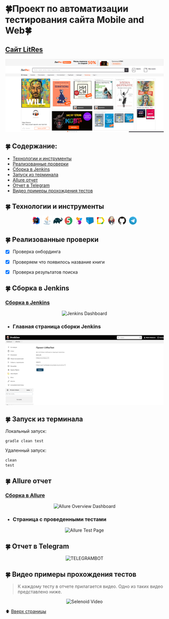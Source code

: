 # :four_leaf_clover:Проект по автоматизации тестирования сайта Mobile and Web:four_leaf_clover:
<a id="anchor"></a>
## <a target="_blank" href="https://www.litres.ru/">Сайт LitRes</a>
![LitRes](images/LitRes.png)

## :four_leaf_clover: Содержание:

- <a href="#four_leaf_clover-технологии-и-инструменты">Технологии и инструменты</a>
- <a href="#four_leaf_clover-реализованные-проверки">Реализованные проверки</a>
- <a href="#four_leaf_clover-сборка-в-Jenkins">Сборка в Jenkins</a>
- <a href="#four_leaf_clover-запуск-из-терминала">Запуск из терминала</a>
- <a href="#four_leaf_clover-allure-отчет">Allure отчет</a>
- <a href="#four_leaf_clover-отчет-в-telegram">Отчет в Telegram</a>
- <a href="#four_leaf_clover-видео-примеры-прохождения-тестов">Видео примеры прохождения тестов</a>

## :four_leaf_clover: Технологии и инструменты

<p align="center">
<img width="6%" title="IntelliJ IDEA" src="images/Intelij_IDEA.png">
<img width="6%" title="Java" src="images/Java.png">
<img width="6%" title="Gradle" src="images/Gradle.png">
<img width="6%" title="JUnit5" src="images/JUnit5.png">
<img width="6%" title="Selenide" src="images/Selenide.png">
<img width="6%" title="Selenoid" src="images/Selenoid.png">
<img width="6%" title="Allure Report" src="images/Allure_Report.png">
<img width="6%" title="Jenkins" src="images/Jenkins.png">
<img width="6%" title="GitHub" src="images/Github.png">
<img width="6%" title="Telegram" src="images/Telegram.png">
</p>

## :four_leaf_clover: Реализованные проверки
- [x] Проверка онбординга
- [x] Проверяем что появилось название книги
- [x] Проверка результатов поиска


## :four_leaf_clover: Сборка в Jenkins
### <a target="_blank" href="https://jenkins.autotests.cloud/job/LitResTest/">Сборка в Jenkins</a>
<p align="center">
<img title="Jenkins Dashboard" src="images/">
</p>  

- ### Главная страница сборки Jenkins
<p align="center">
<img title="Allure Test Page" src="images/J1.png">
</p>

## :four_leaf_clover: Запуск из терминала
Локальный запуск:
```
gradle clean test
```

Удаленный запуск:
```
clean
test

```

## :four_leaf_clover: Allure отчет
### <a target="_blank" href="https://jenkins.autotests.cloud/job/LitResTest/1/allure/">Сборка в Allure </a>
<p align="center">
<img title="Allure Overview Dashboard" src="images/">
</p>

- ### Страница с проведенными тестами
<p align="center">
<img title="Allure Test Page" src="images/">
</p>

## :four_leaf_clover: Отчет в Telegram
<p align="center">
<img title="TELEGRAMBOT" src="images/">
</p>



## :four_leaf_clover: Видео примеры прохождения тестов
> К каждому тесту в отчете прилагается видео. Одно из таких видео представлено ниже.
<p align="center">
  <img title="Selenoid Video" src="images/">

:arrow_up: [Вверх страницы](#anchor)